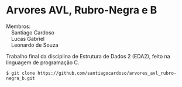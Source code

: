 # Arvores AVL, Rubro-Negra e B

Membros:  
&emsp;Santiago Cardoso  
&emsp;Lucas Gabriel  
&emsp;Leonardo de Souza  

Trabalho final da disciplina de Estrutura de Dados 2 (EDA2), feito na linguagem de programação C.  

```
$ git clone https://github.com/santiagocardoso/arvores_avl_rubro-negra_b.git
```
